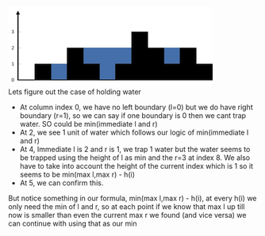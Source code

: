 ![rainwatertrap.png](rainwatertrap.png)
<br>
Lets figure out the case of holding water
- At column index 0, we have no left boundary (l=0) but we do have right boundary (r=1), so we can say if one boundary is 0 then we cant trap water. SO could be min(immediate l and r)
- At 2, we see 1 unit of water which follows our logic of min(immediate l and r)
- At 4, Immediate l is 2 and r is 1, we trap 1 water but the water seems to be trapped using the height of l as min and the r=3 at index 8. We also have to take into account the height of the current index which is 1 so it seems to be min(max l,max r) - h(i)
- At 5, we can confirm this.


But notice something in our formula, min(max l,max r) - h(i), at every h(i) we only need the min of l and r, so at each point if we know that max l up till now is smaller than even the current max r we found (and vice versa) we can continue with using that as our min 